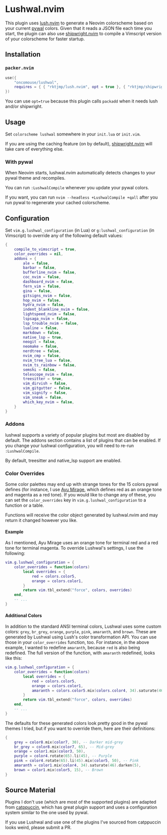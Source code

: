 # Lushwal.nvim

This plugin uses [lush.nvim](https://github.com/rktjmp/lush.nvim) to generate a Neovim colorscheme based on your current [pywal](https://github.com/dylanaraps/pywal) colors. Given that it reads a JSON file each time you start, the plugin can also use [shipwright.nvim](https://github.com/rktjmp/shipwright.nvim) to compile a Vimscript version of your colorscheme for faster startup.


## Installation

### `packer.nvim`

```lua
use({
	"oncomouse/lushwal",
	requires = { { "rktjmp/lush.nvim", opt = true }, { "rktjmp/shipwright.nvim", opt = true } },
})
```

You can use `opt=true` because this plugin calls `packadd` when it needs lush and/or shipwright.

## Usage

Set `colorscheme lushwal` somewhere in your `init.lua` or `init.vim`.

If you are using the caching feature (on by default), [shipwright.nvim](https://github.com/rktjmp/shipwright.nvim) will take care of everything else.

### With pywal

When Neovim starts, lushwal.nvim automatically detects changes to your pywal theme and recompiles.

You can run `:LushwalCompile` whenever you update your pywal colors.

If you want, you can run `nvim --headless +LushwalCompile +qall` after you run pywal to regenerate your cached colorscheme.

## Configuration

Set `vim.g.lushwal_configuration` (in Lua) or `g:lushwal_configuration` (in Vimscript) to override any of the following default values:

~~~lua
{
	compile_to_vimscript = true,
	color_overrides = nil,
	addons = {
		ale = false,
		barbar = false,
		bufferline_nvim = false,
		coc_nvim = false,
		dashboard_nvim = false,
		fern_vim = false,
		gina = false,
		gitsigns_nvim = false,
		hop_nvim = false,
		hydra_nvim = false,
		indent_blankline_nvim = false,
		lightspeed_nvim = false,
		lspsaga_nvim = false,
		lsp_trouble_nvim = false,
		lualine = false,
		markdown = false,
		native_lsp = true,
		neogit = false,
		neomake = false,
		nerdtree = false,
		nvim_cmp = false,
		nvim_tree_lua = false,
		nvim_ts_rainbow = false,
		semshi = false,
		telescope_nvim = false,
		treesitter = true,
		vim_dirvish = false,
		vim_gitgutter = false,
		vim_signify = false,
		vim_sneak = false,
		which_key_nvim = false,
	}
}
~~~

### Addons

lushwal supports a variety of popular plugins but most are disabled by default. The addons section contains a list of plugins that can be enabled. If you change your lushwal configuration, you will need to re-run `:LushwalCompile`.

By default, treesitter and native_lsp support are enabled.

### Color Overrides

Some color palettes may end up with strange tones for the 15 colors pywal defines (for instance, I use [Ayu Mirage](https://github.com/dempfi/ayu), which defines red as an orange tone and magenta as a red tone). If you would like to change any of these, you can set the `color_overrides` key in `vim.g.lushwal_configuration` to a function or a table.

Functions will receive the color object generated by lushwal.nvim and may return it changed however you like.

#### Example

As I mentioned, Ayu Mirage uses an orange tone for terminal red and a red tone for terminal magenta. To override Lushwal's settings, I use the following:

```lua
vim.g.lushwal_configuration = {
	color_overrides = function(colors)
		local overrides = {
			red = colors.color5,
			orange = colors.color1,
		}
		return vim.tbl_extend("force", colors, overrides)
	end,
	-- ...
}
```

#### Additional Colors

In addition to the standard ANSI terminal colors, Lushwal uses some custom colors: `grey`, `br_grey`, `orange`, `purple`, `pink`, `amaranth`, and `brown`. These are generated by Lushwal using Lush's color transformation API. You can use those in your `color_overrides` function, too. For instance, in the above example, I wanted to redefine `amaranth`, because `red` is also being redefined. The full version of the function, with `amaranth` redefined, looks like this:

```lua
vim.g.lushwal_configuration = {
	color_overrides = function(colors)
		local overrides = {
			red = colors.color5,
			orange = colors.color1,
			amaranth = colors.color5.mix(colors.color4, 34).saturate(46).darken(5),
		}
		return vim.tbl_extend("force", colors, overrides)
	end,
	-- ...
}
```

The defaults for these generated colors look pretty good in the pywal themes I tried, but if you want to override them, here are their definitions:

```lua
{
	grey = color8.mix(color7, 30), -- Darker mid-grey
	br_grey = color8.mix(color7, 65), -- Mid-grey
	orange = color1.mix(color3, 50),
	purple = color4.rotate(65).li(45), -- Purple
	pink = color4.rotate(65).li(45).mix(color5, 50), -- Pink
	amaranth = color1.mix(color4, 34).saturate(46).darken(5),
	brown = color1.mix(color5, 15), -- Brown
}
```

## Source Material

Plugins I don't use (which are most of the supported plugins) are adapted from [catppuccin](https://github.com/catppuccin/nvim), which has great plugin support and uses a configuration system similar to the one used by pywal.

If you use Lushwal and use one of the plugins I've sourced from catppuccin looks weird, please submit a PR.
